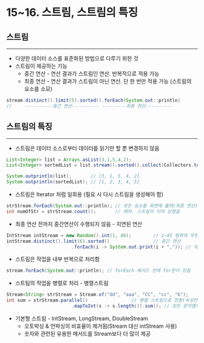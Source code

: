 # 15~16. 스트림, 스트림의 특징

## 스트림

---

- 다양한 데이터 소스를 표준화된 방법으로 다루기 위한 것
- 스트림이 제공하는 기능
    - 중간 연산 - 연산 결과가 스트림인 연산. 반복적으로 적용 가능
    - 최종 연산 - 연산 결과가 스트림이 아닌 연산. 단 한 번만 적용 가능 (스트림의 요소를 소모)

```java
stream.distinct().limit(5).sorted().forEach(System.out::println)
//     ----------중간 연산---------- ---------최종 연산----------
```

## 스트림의 특징

---

- 스트림은 데이터 소스로부터 데이터를 읽기만 할 뿐 변경하지 않음

```java
List<Integer> list = Arrays.asList(3,1,5,4,2);
List<Integer> sortedList = list.stream().sorted().collect(Collectors.toList());

System.outprintln(list);       // [3, 1, 5, 4, 2]
System.outprintln(sortedList); // [1, 2, 3, 4, 5]
```

- 스트림은 Iterator 처럼 일회용 (필요 시 다시 스트림을 생성해야 함)

```java
strStream.forEach(System.out::println); // 모든 요소를 화면에 출력(최종 연산)
int numOfStr = strStream.count();       // 에러. 스트림이 이미 닫혔음
```

- 최종 연산 전까지 중간연산이 수행되지 않음 - 지연된 연산

```java
IntStream intStream = new Random().int(1, 46);        // 1~45 범위의 무한 스트림
intStream.distinct().limit(6).sorted()                // 중간 연산
						.forEach(i -> System.out.print(i + ",")); // 최종 연산
```

- 스트림은 작업을 내부 반복으로 처리함

```java
stream.forEach(System.out::println); // forEach 메서드 안에 for문이 있음
```

- 스트팀의 작업을 병렬로 처리 - 병렬스트림

```java
Stream<String> strStream = Stream.of("dd", "aaa", "CC", "cc", "b");
int sum = strStream.parallel()                // 병렬 스트림으로 전환(속성만 변경)
						.mapToInt(s -> s.length()).sum(); // 모든 문자열의 길이의 합
```

- 기본형 스트림 - IntStream, LongStream, DoubleStream
    - 오토박싱 & 언박싱의 비효율이 제거됨(Stream<Integer> 대신 intStream 사용)
    - 숫자와 관련된 유용한 메서드를 Stream<T>보다 더 많이 제공